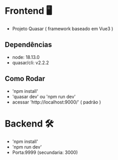 # Frontend 🖥️
- Projeto Quasar ( framework baseado em Vue3 )
## Dependências
- node: 18.13.0
- quasar/cli: v2.2.2
## Como Rodar
- 'npm install'
- 'quasar dev' ou 'npm run dev'
-  acessar 'http://localhost:9000/' ( padrão ) 
# Backend 🛠️
- 'npm install'
- 'npm run dev'
- Porta:9999 (secundaria: 3000)
